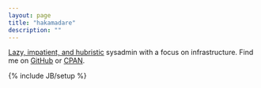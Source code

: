 ```yaml
---
layout: page
title: "hakamadare"
description: ""
---
```


[Lazy, impatient, and hubristic](http://c2.com/cgi/wiki?LazinessImpatienceHubris) sysadmin with a focus on infrastructure.  Find me on [GitHub](https://github.com/hakamadare) or [CPAN](https://metacpan.org/author/SHUFF).

{% include JB/setup %}
